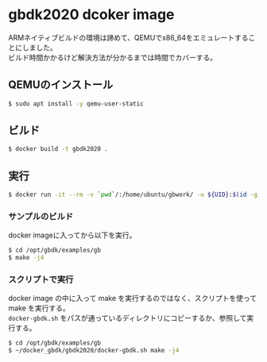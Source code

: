 # gbdk2020 dcoker image
ARMネイティブビルドの環境は諦めて、QEMUでx86_64をエミュレートすることにしました。 \
ビルド時間かかるけど解決方法が分かるまでは時間でカバーする。

## QEMUのインストール
```bash
$ sudo apt install -y qemu-user-static
```

## ビルド

```bash
$ docker build -t gbdk2020 .
```

## 実行

```bash
$ docker run -it --rm -v `pwd`/:/home/ubuntu/gbwork/ -u ${UID}:$(id -g) gbdk2020
```

### サンプルのビルド
docker imageに入ってから以下を実行。

```bash
$ cd /opt/gbdk/examples/gb
$ make -j4
```

### スクリプトで実行
docker image の中に入って make を実行するのではなく、スクリプトを使って make を実行する。 \
`docker-gbdk.sh` をパスが通っているディレクトリにコピーするか、参照して実行する。

```bash
$ cd /opt/gbdk/examples/gb
$ ~/docker_gbdk/gbdk2020/docker-gbdk.sh make -j4
```
